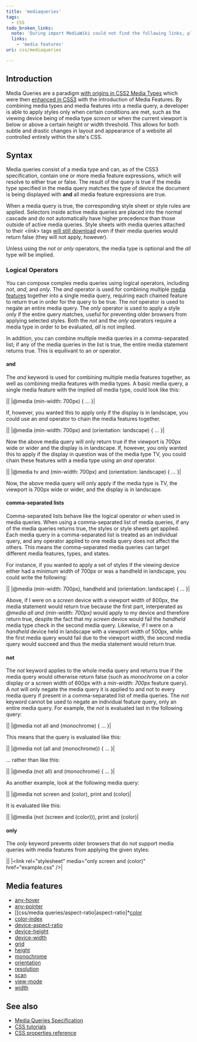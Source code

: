 ```yaml
---
title: 'mediaqueries'
tags:
  - CSS
todo_broken_links:
  note: 'During import MediaWiki could not find the following links, please fix and adjust this list.'
  links:
    - 'media features'
uri: css/mediaqueries

---
```

## Introduction

Media Queries are a paradigm [with origins in CSS2 Media Types](http://www.w3.org/TR/CSS2/media.html) which were then [enhanced in CSS3](http://www.w3.org/TR/css3-mediaqueries/) with the introduction of Media Features. By combining media types and media features into a media query, a developer is able to apply styles only when certain conditions are met, such as the viewing device being of media type *screen* or when the current viewport is below or above a certain height or width threshold. This allows for both subtle and drastic changes in layout and appearance of a website all controlled entirely within the site's CSS.

## Syntax

Media queries consist of a media type and can, as of the CSS3 specification, contain one or more media feature expressions, which will resolve to either true or false. The result of the query is true if the media type specified in the media query matches the type of device the document is being displayed with **and** all media feature expressions are true.

When a media query is true, the corresponding style sheet or style rules are applied. Selectors inside active media queries are placed into the normal cascade and do not automatically have higher precedence than those outside of active media queries. Style sheets with media queries attached to their *\<link\>* tags [will still download](http://scottjehl.github.com/CSS-Download-Tests/) even if their media queries would return false (they will not apply, however).

Unless using the *not* or *only* operators, the media type is optional and the *all* type will be implied.

### Logical Operators

You can compose complex media queries using logical operators, including *not*, *and*, and *only*. The *and* operator is used for combining multiple [media features](/w/index.php?title=media_features&action=edit&redlink=1) together into a single media query, requiring each chained feature to return true in order for the query to be true. The *not* operator is used to negate an entire media query. The *only* operator is used to apply a style only if the entire query matches, useful for preventing older browsers from applying selected styles. Both the *not* and the *only* operators require a media type in order to be evaluated, *all* is not implied.

In addition, you can combine multiple media queries in a comma-separated list; if any of the media queries in the list is true, the entire media statement returns true. This is equilivant to an *or* operator.

#### and

The *and* keyword is used for combining multiple media features together, as well as combining media features with media types. A basic media query, a single media feature with the implied *all* media type, could look like this:

||
|@media (min-width: 700px) { ... }|

If, however, you wanted this to apply only if the display is in landscape, you could use an *and* operator to chain the media features together.

||
|@media (min-width: 700px) and (orientation: landscape) { ... }|

Now the above media query will only return true if the viewport is 700px wide or wider and the display is in landscape. If, however, you only wanted this to apply if the display in question was of the media type TV, you could chain these features with a media type using an *and* operator.

||
|@media tv and (min-width: 700px) and (orientation: landscape) { ... }|

Now, the above media query will only apply if the media type is TV, the viewport is 700px wide or wider, and the display is in landscape.

#### comma-separated lists

Comma-separated lists behave like the logical operator *or* when used in media queries. When using a comma-separated list of media queries, if any of the media queries returns true, the styles or style sheets get applied. Each media query in a comma-separated list is treated as an individual query, and any operator applied to one media query does not affect the others. This means the comma-separated media queries can target different media features, types, and states.

For instance, if you wanted to apply a set of styles if the viewing device either had a minimum width of 700px or was a handheld in landscape, you could write the following:

||
|@media (min-width: 700px), handheld and (orientation: landscape) { ... }|

Above, if I were on a *screen* device with a viewport width of 800px, the media statement would return true because the first part, interperated as *@media all and (min-width: 700px)* would apply to my device and therefore return true, despite the fact that my *screen* device would fail the *handheld* media type check in the second media query. Likewise, if I were on a *handheld* device held in landscape with a viewport width of 500px, while the first media query would fail due to the viewport width, the second media query would succeed and thus the media statement would return true.

#### not

The *not* keyword applies to the whole media query and returns true if the media query would otherwise return false (such as *monochrome* on a color display or a screen width of 600px with a *min-width: 700px* feature query). A *not* will only negate the media query it is applied to and not to every media query if present in a comma-separated list of media queries. The *not* keyword cannot be used to negate an individual feature query, only an entire media query. For example, the *not* is evaluated last in the following query:

||
|@media not all and (monochrome) { ... }|

This means that the query is evaluated like this:

||
|@media not (all and (monochrome)) { ... }|

... rather than like this:

||
|@media (not all) and (monochrome) { ... }|

As another example, look at the following media query:

||
|@media not screen and (color), print and (color)|

It is evaluated like this:

||
|@media (not (screen and (color))), print and (color)|

#### only

The *only* keyword prevents older browsers that do not support media queries with media features from applying the given styles:

||
|\<link rel="stylesheet" media="only screen and (color)" href="example.css" /\>|

## Media features

-   [any-hover](/css/media_queries/any-hover)
-   [any-pointer](/css/media_queries/any-pointer)
-   [[css/media queries/aspect-ratio|aspect-ratio]\*[color](/css/media_queries/color)
-   [color-index](/css/media_queries/color-index)
-   [device-aspect-ratio](/css/media_queries/device-aspect-ratio)
-   [device-height](/css/media_queries/device-height)
-   [device-width](/css/media_queries/device-width)
-   [grid](/css/media_queries/grid)
-   [height](/css/media_queries/height)
-   [monochrome](/css/media_queries/monochrome)
-   [orientation](/css/media_queries/orientation)
-   [resolution](/css/media_queries/resolution)
-   [scan](/css/media_queries/scan)
-   [view-mode](/css/media_queries/view-mode)
-   [width](/css/media_queries/width)

## See also

-   [Media Queries Specification](http://www.w3.org/TR/css3-mediaqueries/)
-   [CSS tutorials](/css/tutorials)
-   [CSS properties reference](/css/properties)
